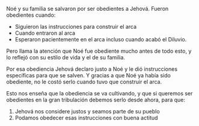 Noé y su familia se salvaron por ser obedientes a Jehová.
Fueron obedientes cuando: 

- Siguieron las instrucciones para construir el arca
- Cuando entraron al arca
- Esperaron pacientemente en el arca incluso cuando acabó el Diluvio.

Pero llama la atención que Noé fue obediente mucho antes de todo esto, y lo reflejó con su estilo de vida y el de su familia. 

Por esa obediencia Jehová declaro justo a Noé y le dió instrucciones específicas para que se salven. Y gracias a que Noé ya había sido obediente, no le costó serlo cuando tuvo que construir el arca.

Esto nos enseña que la obediencia se va cultivando, y que si queremos ser obedientes en la gran tribulación debemos serlo desde ahora, para que:
1. Jehová nos considere justos y seamos parte de su pueblo
2. Podamos obedecer esas instrucciones con buena actitud